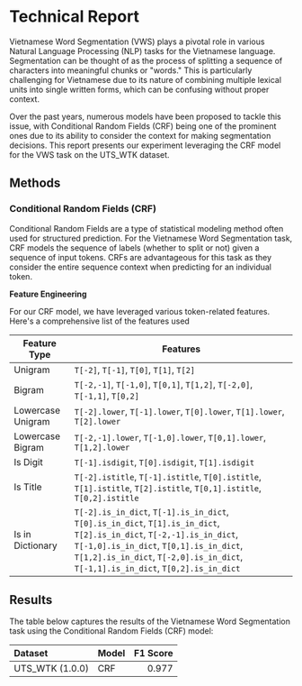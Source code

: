 # Technical Report 

Vietnamese Word Segmentation (VWS) plays a pivotal role in various Natural Language Processing (NLP) tasks for the Vietnamese language. Segmentation can be thought of as the process of splitting a sequence of characters into meaningful chunks or "words." This is particularly challenging for Vietnamese due to its nature of combining multiple lexical units into single written forms, which can be confusing without proper context.

Over the past years, numerous models have been proposed to tackle this issue, with Conditional Random Fields (CRF) being one of the prominent ones due to its ability to consider the context for making segmentation decisions. This report presents our experiment leveraging the CRF model for the VWS task on the UTS_WTK dataset.

## Methods

### Conditional Random Fields (CRF)

Conditional Random Fields are a type of statistical modeling method often used for structured prediction. For the Vietnamese Word Segmentation task, CRF models the sequence of labels (whether to split or not) given a sequence of input tokens. CRFs are advantageous for this task as they consider the entire sequence context when predicting for an individual token.

**Feature Engineering**

For our CRF model, we have leveraged various token-related features. Here's a comprehensive list of the features used

| Feature Type       | Features                                                                    |
| ----------------- | ---------------------------------------------------------------------------- |
| Unigram           | `T[-2]`, `T[-1]`, `T[0]`, `T[1]`, `T[2]`                                     |
| Bigram            | `T[-2,-1]`, `T[-1,0]`, `T[0,1]`, `T[1,2]`, `T[-2,0]`, `T[-1,1]`, `T[0,2]`    |
| Lowercase Unigram | `T[-2].lower`, `T[-1].lower`, `T[0].lower`, `T[1].lower`, `T[2].lower`       |
| Lowercase Bigram  | `T[-2,-1].lower`, `T[-1,0].lower`, `T[0,1].lower`, `T[1,2].lower`            |
| Is Digit          | `T[-1].isdigit`, `T[0].isdigit`, `T[1].isdigit`                              |
| Is Title          | `T[-2].istitle`, `T[-1].istitle`, `T[0].istitle`, `T[1].istitle`, `T[2].istitle`, `T[0,1].istitle`, `T[0,2].istitle`   |
| Is in Dictionary  | `T[-2].is_in_dict`, `T[-1].is_in_dict`, `T[0].is_in_dict`, `T[1].is_in_dict`, `T[2].is_in_dict`, `T[-2,-1].is_in_dict`, `T[-1,0].is_in_dict`, `T[0,1].is_in_dict`, `T[1,2].is_in_dict`, `T[-2,0].is_in_dict`, `T[-1,1].is_in_dict`, `T[0,2].is_in_dict` |

## Results

The table below captures the results of the Vietnamese Word Segmentation task using the Conditional Random Fields (CRF) model:

| Dataset         | Model      | F1 Score |
|:----------------|:-----------|---------:|
| UTS_WTK (1.0.0) | CRF        | 0.977    |